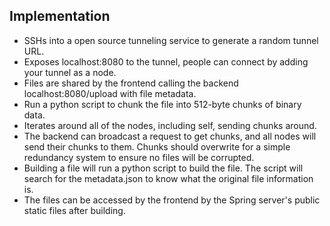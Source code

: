 
## Implementation

- SSHs into a open source tunneling service to generate a random tunnel URL.
- Exposes localhost:8080 to the tunnel, people can connect by adding your tunnel as a node.
- Files are shared by the frontend calling the backend localhost:8080/upload with file metadata.
- Run a python script to chunk the file into 512-byte chunks of binary data. 
- Iterates around all of the nodes, including self, sending chunks around.
- The backend can broadcast a request to get chunks, and all nodes will send their chunks to them. Chunks should overwrite for a simple redundancy system to ensure no files will be corrupted.
- Building a file will run a python script to build the file. The script will search for the metadata.json to know what the original file information is.
- The files can be accessed by the frontend by the Spring server's public static files after building.


